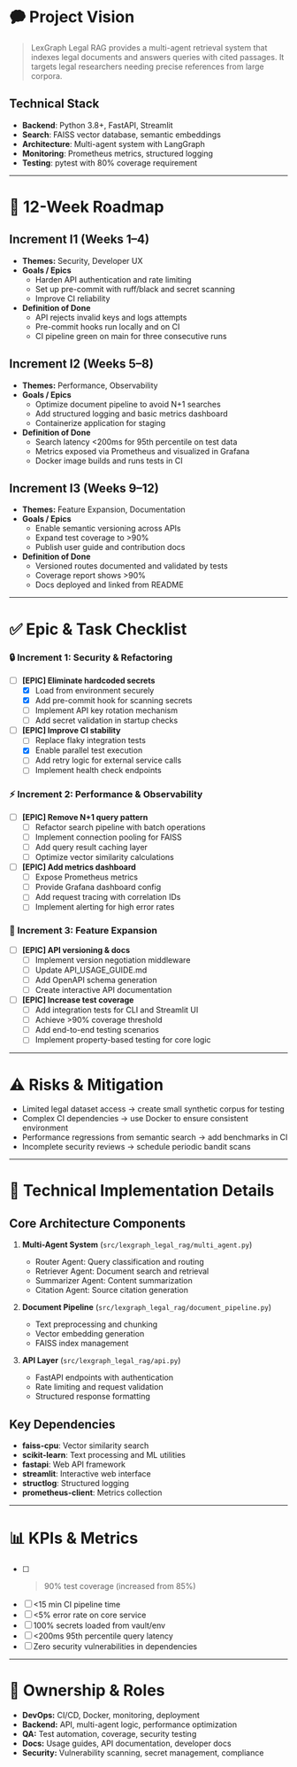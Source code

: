 # 🗭 Project Vision

> LexGraph Legal RAG provides a multi-agent retrieval system that indexes legal documents and answers queries with cited passages. It targets legal researchers needing precise references from large corpora.

## Technical Stack
- **Backend**: Python 3.8+, FastAPI, Streamlit
- **Search**: FAISS vector database, semantic embeddings
- **Architecture**: Multi-agent system with LangGraph
- **Monitoring**: Prometheus metrics, structured logging
- **Testing**: pytest with 80% coverage requirement

---

# 📅 12-Week Roadmap

## Increment I1 (Weeks 1–4)
- **Themes:** Security, Developer UX
- **Goals / Epics**
  - Harden API authentication and rate limiting
  - Set up pre-commit with ruff/black and secret scanning
  - Improve CI reliability
- **Definition of Done**
  - API rejects invalid keys and logs attempts
  - Pre-commit hooks run locally and on CI
  - CI pipeline green on main for three consecutive runs

## Increment I2 (Weeks 5–8)
- **Themes:** Performance, Observability
- **Goals / Epics**
  - Optimize document pipeline to avoid N+1 searches
  - Add structured logging and basic metrics dashboard
  - Containerize application for staging
- **Definition of Done**
  - Search latency <200ms for 95th percentile on test data
  - Metrics exposed via Prometheus and visualized in Grafana
  - Docker image builds and runs tests in CI

## Increment I3 (Weeks 9–12)
- **Themes:** Feature Expansion, Documentation
- **Goals / Epics**
  - Enable semantic versioning across APIs
  - Expand test coverage to >90%
  - Publish user guide and contribution docs
- **Definition of Done**
  - Versioned routes documented and validated by tests
  - Coverage report shows >90%
  - Docs deployed and linked from README

---

# ✅ Epic & Task Checklist

### 🔒 Increment 1: Security & Refactoring
- [ ] **[EPIC] Eliminate hardcoded secrets**
  - [x] Load from environment securely
  - [x] Add pre-commit hook for scanning secrets
  - [ ] Implement API key rotation mechanism
  - [ ] Add secret validation in startup checks
- [ ] **[EPIC] Improve CI stability**
  - [ ] Replace flaky integration tests
  - [x] Enable parallel test execution
  - [ ] Add retry logic for external service calls
  - [ ] Implement health check endpoints

### ⚡️ Increment 2: Performance & Observability
- [ ] **[EPIC] Remove N+1 query pattern**
  - [ ] Refactor search pipeline with batch operations
  - [ ] Implement connection pooling for FAISS
  - [ ] Add query result caching layer
  - [ ] Optimize vector similarity calculations
- [ ] **[EPIC] Add metrics dashboard**
  - [ ] Expose Prometheus metrics
  - [ ] Provide Grafana dashboard config
  - [ ] Add request tracing with correlation IDs
  - [ ] Implement alerting for high error rates

### 👀 Increment 3: Feature Expansion
- [ ] **[EPIC] API versioning & docs**
  - [ ] Implement version negotiation middleware
  - [ ] Update API_USAGE_GUIDE.md
  - [ ] Add OpenAPI schema generation
  - [ ] Create interactive API documentation
- [ ] **[EPIC] Increase test coverage**
  - [ ] Add integration tests for CLI and Streamlit UI
  - [ ] Achieve >90% coverage threshold
  - [ ] Add end-to-end testing scenarios
  - [ ] Implement property-based testing for core logic

---

# ⚠️ Risks & Mitigation
- Limited legal dataset access → create small synthetic corpus for testing
- Complex CI dependencies → use Docker to ensure consistent environment
- Performance regressions from semantic search → add benchmarks in CI
- Incomplete security reviews → schedule periodic bandit scans

---

# 🔧 Technical Implementation Details

## Core Architecture Components
1. **Multi-Agent System** (`src/lexgraph_legal_rag/multi_agent.py`)
   - Router Agent: Query classification and routing
   - Retriever Agent: Document search and retrieval
   - Summarizer Agent: Content summarization
   - Citation Agent: Source citation generation

2. **Document Pipeline** (`src/lexgraph_legal_rag/document_pipeline.py`)
   - Text preprocessing and chunking
   - Vector embedding generation
   - FAISS index management

3. **API Layer** (`src/lexgraph_legal_rag/api.py`)
   - FastAPI endpoints with authentication
   - Rate limiting and request validation
   - Structured response formatting

## Key Dependencies
- **faiss-cpu**: Vector similarity search
- **scikit-learn**: Text processing and ML utilities
- **fastapi**: Web API framework
- **streamlit**: Interactive web interface
- **structlog**: Structured logging
- **prometheus-client**: Metrics collection

---

# 📊 KPIs & Metrics
- [ ] >90% test coverage (increased from 85%)
- [ ] <15 min CI pipeline time
- [ ] <5% error rate on core service
- [ ] 100% secrets loaded from vault/env
- [ ] <200ms 95th percentile query latency
- [ ] Zero security vulnerabilities in dependencies

---

# 👥 Ownership & Roles
- **DevOps:** CI/CD, Docker, monitoring, deployment
- **Backend:** API, multi-agent logic, performance optimization
- **QA:** Test automation, coverage, security testing
- **Docs:** Usage guides, API documentation, developer docs
- **Security:** Vulnerability scanning, secret management, compliance
